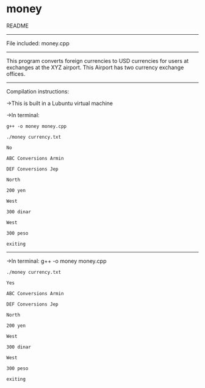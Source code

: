 # money
README
**************
File included: money.cpp
**************
This program converts foreign currencies to USD currencies for users at exchanges at the XYZ airport. This
Airport has two currency exchange offices.  

**************
Compilation instructions:

->This is built in a Lubuntu virtual machine

->In terminal:

	g++ -o money money.cpp
  
	./money currency.txt
  
	No
  
	ABC Conversions Armin
  
	DEF Conversions Jep
  
	North
  
	200 yen
  
	West
  
	300 dinar
  
	West
  
	300 peso
  
	exiting

_________________________________

->In terminal:
	g++ -o money money.cpp
  
	./money currency.txt
  
	Yes
  
	ABC Conversions Armin
  
	DEF Conversions Jep
  
	North
  
	200 yen
  
	West
  
	300 dinar
  
	West
  
	300 peso
  
	exiting


